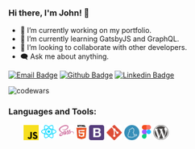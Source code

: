### Hi there, I'm John! 👋

- 🔭 I’m currently working on my portfolio.
- 🌱 I’m currently learning GatsbyJS and GraphQL.
- 👯 I’m looking to collaborate with other developers.
- 🗨️ Ask me about anything.

[![Email Badge](https://img.shields.io/badge/Microsoft_Outlook-0078D4?style=for-the-badge&logo=microsoft-outlook&logoColor=white)](mailto:thecodingjohn@outlook.com)
[![Github Badge](https://img.shields.io/badge/GitHub-100000?style=for-the-badge&logo=github&logoColor=white)](https://github.com/theCodingJohn?tab=repositories)
[![Linkedin Badge](https://img.shields.io/badge/LinkedIn-0077B5?style=for-the-badge&logo=linkedin&logoColor=white)](https://www.linkedin.com/in/john-carlo-cunanan-11847a17a)            

![codewars](https://www.codewars.com/users/jccnnn/badges/micro)

### Languages and Tools:

<div style="padding-left: 30px;margin-top: 10px">
<img align="left"  width="30px" alt="javascript" style="margin-right: 5px" src="./logos/javascript.svg"/>           
<img align="left" width="30px" alt="react" style="margin-right: 5px" src="./logos/react.svg"/>       
<img align="left" width="30px" alt="sass" style="margin-right: 5px" src="./logos/sass.svg"/>       
<img align="left" width="20px" alt="html" style="margin-right: 5px" src="./logos/html-5.svg"/>    
<img align="left" width="30px" alt="bootstrap" style="margin-right: 5px" src="./logos/bootstrap.svg"/>   
<img align="left" width="30px" alt="git" style="margin-right: 5px" src="./logos/git-icon.svg"/>
<img align="left" width="30px" alt="yarn" style="margin-right: 5px" src="./logos/yarn.svg"/>
<img align="left" width="18px" alt="figma" style="margin-right: 5px" src="./logos/figma.svg"/>
<img align="left" width="30px alt="wordpress" style="margin-right: 5px" src="./logos/wordpress-icon.svg"/>
</div>
